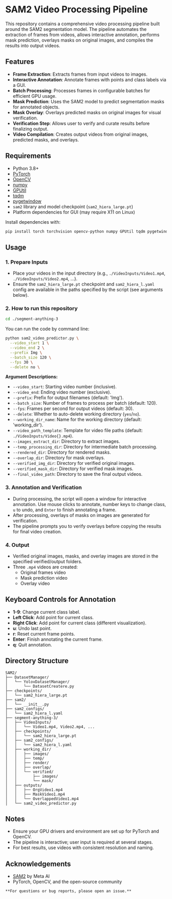 # SAM2 Video Processing Pipeline

This repository contains a comprehensive video processing pipeline built around the SAM2 segmentation model. The pipeline automates the extraction of frames from videos, allows interactive annotation, performs mask prediction, overlays masks on original images, and compiles the results into output videos.

## Features

- **Frame Extraction**: Extracts frames from input videos to images.
- **Interactive Annotation**: Annotate frames with points and class labels via a GUI.
- **Batch Processing**: Processes frames in configurable batches for efficient GPU usage.
- **Mask Prediction**: Uses the SAM2 model to predict segmentation masks for annotated objects.
- **Mask Overlay**: Overlays predicted masks on original images for visual verification.
- **Verification Step**: Allows user to verify and curate results before finalizing output.
- **Video Compilation**: Creates output videos from original images, predicted masks, and overlays.

## Requirements

- Python 3.8+
- [PyTorch](https://pytorch.org/)
- [OpenCV](https://opencv.org/)
- [numpy](https://numpy.org/)
- [GPUtil](https://github.com/anderskm/gputil)
- [tqdm](https://tqdm.github.io/)
- [pygetwindow](https://github.com/asweigart/pygetwindow)
- `sam2` library and model checkpoint (`sam2_hiera_large.pt`)
- Platform dependencies for GUI (may require X11 on Linux)

Install dependencies with:

```bash
pip install torch torchvision opencv-python numpy GPUtil tqdm pygetwindow
```

## Usage

### 1. Prepare Inputs

- Place your videos in the input directory (e.g., `./VideoInputs/Video1.mp4`, `./VideoInputs/Video2.mp4`, ...).
- Ensure the `sam2_hiera_large.pt` checkpoint and `sam2_hiera_l.yaml` config are available in the paths specified by the script (see arguments below).

### 2. How to run this repository

```bash
cd ./segment-anything-3
```

You can run the code by command line:
```bash
python sam2_video_predictor.py \
  --video_start 1 \
  --video_end 2 \
  --prefix Img \
  --batch_size 120 \
  --fps 30 \
  --delete no \
```

**Argument Descriptions:**
- `--video_start`: Starting video number (inclusive).
- `--video_end`: Ending video number (exclusive).
- `--prefix`: Prefix for output filenames (default: 'Img').
- `--batch_size`: Number of frames to process per batch (default: 120).
- `--fps`: Frames per second for output videos (default: 30).
- `--delete`: Whether to auto-delete working directory (`yes`/`no`).
- `--working_dir_name`: Name for the working directory (default: 'working_dir').
- `--video_path_template`: Template for video file paths (default: `./VideoInputs/Video{}.mp4`).
- `--images_extract_dir`: Directory to extract images.
- `--temp_processing_dir`: Directory for intermediate batch processing.
- `--rendered_dir`: Directory for rendered masks.
- `--overlap_dir`: Directory for mask overlays.
- `--verified_img_dir`: Directory for verified original images.
- `--verified_mask_dir`: Directory for verified mask images.
- `--final_video_path`: Directory to save the final output videos.

### 3. Annotation and Verification

- During processing, the script will open a window for interactive annotation. Use mouse clicks to annotate, number keys to change class, `u` to undo, and `Enter` to finish annotating a frame.
- After processing, overlays of masks on images are generated for verification.
- The pipeline prompts you to verify overlays before copying the results for final video creation.

### 4. Output

- Verified original images, masks, and overlay images are stored in the specified verified/output folders.
- Three `.mp4` videos are created:
  - Original frames video
  - Mask prediction video
  - Overlay video

## Keyboard Controls for Annotation

- **1-9**: Change current class label.
- **Left Click**: Add point for current class.
- **Right Click**: Add point for current class (different visualization).
- **u**: Undo last point.
- **r**: Reset current frame points.
- **Enter**: Finish annotating the current frame.
- **q**: Quit annotation.

## Directory Structure

```
SAM2/
├── DatasetManager/
│   └── YolovDatasetManager/
│       └── DatasetCreatere.py
├── checkpoints/
│   └── sam2_hiera_large.pt
├── sam2/
│   └── __init__.py
├── sam2_configs/
│   └── sam2_hiera_l.yaml
├── segment-anything-3/
│   ├── VideoInputs/
│   │   └── Video1.mp4, Video2.mp4, ...
│   ├── checkpoints/
│   │   └── sam2_hiera_large.pt
│   ├── sam2_configs/
│   │   └── sam2_hiera_l.yaml
│   ├── working_dir/
│   │   ├── images/
│   │   ├── temp/
│   │   ├── render/
│   │   ├── overlap/
│   │   └── verified/
│   │       ├── images/
│   │       └── mask/
│   ├── outputs/
│   │   ├── OrgVideo1.mp4
│   │   ├── MaskVideo1.mp4
│   │   └── OverlappedVideo1.mp4
│   └── sam2_video_predictor.py
```

## Notes

- Ensure your GPU drivers and environment are set up for PyTorch and OpenCV.
- The pipeline is interactive; user input is required at several stages.
- For best results, use videos with consistent resolution and naming.

## Acknowledgements

- [SAM2](https://github.com/facebookresearch/segment-anything) by Meta AI
- PyTorch, OpenCV, and the open-source community

```
**For questions or bug reports, please open an issue.**
